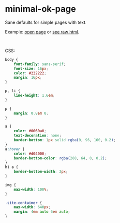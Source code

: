 # minimal-ok-page

Sane defaults for simple pages with text.

Example: [open page](https://reo7sp.github.io/minimal-ok-page/) or [see raw html](https://raw.githubusercontent.com/reo7sp/minimal-ok-page/master/index.html).

<br>

CSS:
```css
body {
    font-family: sans-serif;
    font-size: 16px;
    color: #222222;
    margin: 16px;
}

p, li {
    line-height: 1.6em;
}

p {
    margin: 0.8em 0;
}

a {
    color: #0060a0;
    text-decoration: none;
    border-bottom: 1px solid rgba(0, 96, 160, 0.2);
}
a:hover {
    color: #d04000;
    border-bottom-color: rgba(208, 64, 0, 0.2);
}
h1 a {
    border-bottom-width: 2px;
}

img {
    max-width: 100%;
}

.site-container {
    max-width: 640px;
    margin: 4em auto 6em auto;
}
```
